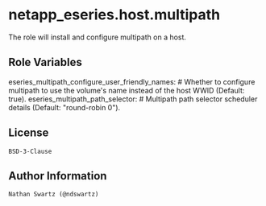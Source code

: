 netapp_eseries.host.multipath
=========
The role will install and configure multipath on a host.

Role Variables
--------------
eseries_multipath_configure_user_friendly_names:    # Whether to configure multipath to use the volume's name instead of the host WWID (Default: true).
eseries_multipath_path_selector:                    # Multipath path selector scheduler details (Default: "round-robin 0").

License
-------
    BSD-3-Clause

Author Information
------------------
    Nathan Swartz (@ndswartz)